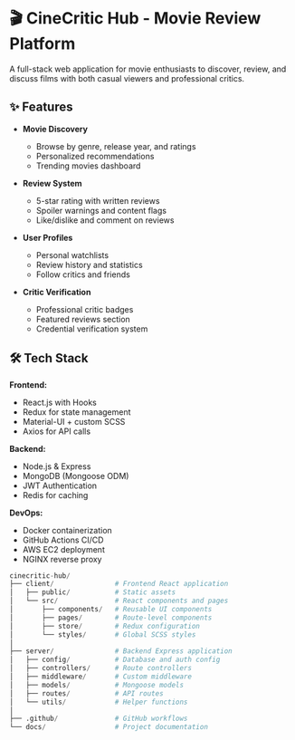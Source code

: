 # 🎬 CineCritic Hub - Movie Review Platform

A full-stack web application for movie enthusiasts to discover, review, and discuss films with both casual viewers and professional critics.

## ✨ Features

- **Movie Discovery**
  - Browse by genre, release year, and ratings
  - Personalized recommendations
  - Trending movies dashboard

- **Review System**
  - 5-star rating with written reviews
  - Spoiler warnings and content flags
  - Like/dislike and comment on reviews

- **User Profiles**
  - Personal watchlists
  - Review history and statistics
  - Follow critics and friends

- **Critic Verification**
  - Professional critic badges
  - Featured reviews section
  - Credential verification system

## 🛠️ Tech Stack

**Frontend:**
- React.js with Hooks
- Redux for state management
- Material-UI + custom SCSS
- Axios for API calls

**Backend:**
- Node.js & Express
- MongoDB (Mongoose ODM)
- JWT Authentication
- Redis for caching

**DevOps:**
- Docker containerization
- GitHub Actions CI/CD
- AWS EC2 deployment
- NGINX reverse proxy


```python
cinecritic-hub/
├── client/               # Frontend React application
│   ├── public/           # Static assets
│   └── src/              # React components and pages
│       ├── components/   # Reusable UI components
│       ├── pages/        # Route-level components
│       ├── store/        # Redux configuration
│       └── styles/       # Global SCSS styles
│
├── server/               # Backend Express application
│   ├── config/           # Database and auth config
│   ├── controllers/      # Route controllers
│   ├── middleware/       # Custom middleware
│   ├── models/           # Mongoose models
│   ├── routes/           # API routes
│   └── utils/            # Helper functions
│
├── .github/              # GitHub workflows
└── docs/                 # Project documentation
```
